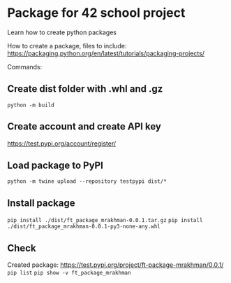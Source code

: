 # Package for 42 school project
Learn how to create python packages

How to create a package, files to include:
https://packaging.python.org/en/latest/tutorials/packaging-projects/

Commands:

## Create dist folder with .whl and .gz
`python -m build`

## Create account and create API key
https://test.pypi.org/account/register/

## Load package to PyPI
`python -m twine upload --repository testpypi dist/*`

## Install package
`pip install ./dist/ft_package_mrakhman-0.0.1.tar.gz`
`pip install ./dist/ft_package_mrakhman-0.0.1-py3-none-any.whl`

## Check
Created package: https://test.pypi.org/project/ft-package-mrakhman/0.0.1/ 
`pip list`
`pip show -v ft_package_mrakhman`
